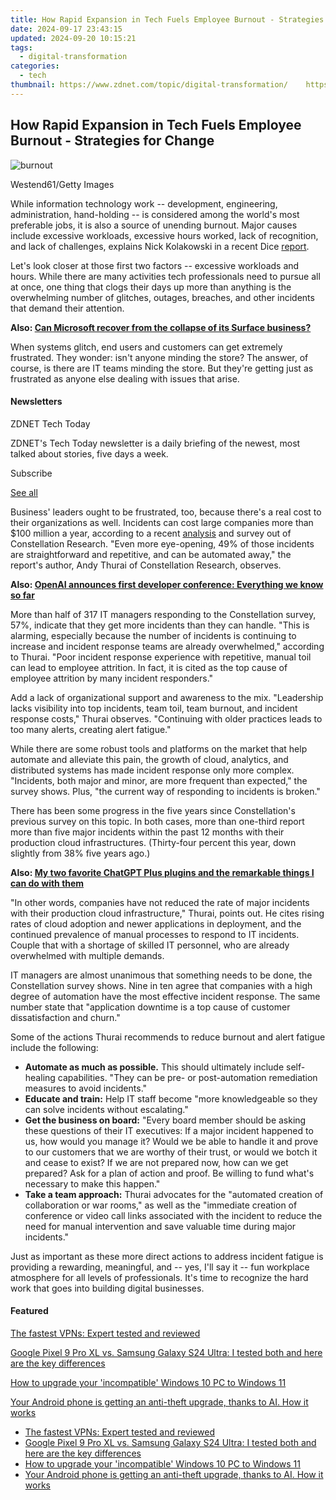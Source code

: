 ```yaml
---
title: How Rapid Expansion in Tech Fuels Employee Burnout - Strategies for Change
date: 2024-09-17 23:43:15
updated: 2024-09-20 10:15:21
tags:
  - digital-transformation
categories:
  - tech
thumbnail: https://www.zdnet.com/topic/digital-transformation/    https://www.zdnet.com/a/img/resize/3e50163d69c3e4b3d507c65ea2bf66bf6fcabf13/2023/09/25/35fb2a5d-746d-434c-ad79-186e04f8c1be/gettyimages-962630998.jpg?width=170&height=128&fit=crop&auto=webp
---
```


## How Rapid Expansion in Tech Fuels Employee Burnout - Strategies for Change

![burnout](https://www.zdnet.com/a/img/resize/5102c482f4edf330083a52497a57bc01ea6a95ba/2023/09/25/35fb2a5d-746d-434c-ad79-186e04f8c1be/gettyimages-962630998.jpg?auto=webp&width=1280)

Westend61/Getty Images

While information technology work -- development, engineering, administration, hand-holding -- is considered among the world's most preferable jobs, it is also a source of unending burnout. Major causes include excessive workloads, excessive hours worked, lack of recognition, and lack of challenges, explains Nick Kolakowski in a recent Dice [report](https://www.dice.com/career-advice/work-overload-biggest-cause-tech-worker-burnout).

Let's look closer at those first two factors -- excessive workloads and hours. While there are many activities tech professionals need to pursue all at once, one thing that clogs their days up more than anything is the overwhelming number of glitches, outages, breaches, and other incidents that demand their attention. 

**Also: [Can Microsoft recover from the collapse of its Surface business?](https://www.zdnet.com/article/can-microsoft-recover-from-the-collapse-of-its-surface-business/)**

When systems glitch, end users and customers can get extremely frustrated. They wonder: isn't anyone minding the store? The answer, of course, is there are IT teams minding the store. But they're getting just as frustrated as anyone else dealing with issues that arise. 

#### Newsletters

ZDNET Tech Today

ZDNET's Tech Today newsletter is a daily briefing of the newest, most talked about stories, five days a week.

 Subscribe

[See all](https://www.zdnet.com/newsletters/)

Business' leaders ought to be frustrated, too, because there's a real cost to their organizations as well. Incidents can cost large companies more than $100 million a year, according to a recent [analysis](https://www.shoreline.io/constellation-report-2023) and survey out of Constellation Research. "Even more eye-opening, 49% of those incidents are straightforward and repetitive, and can be automated away," the report's author, Andy Thurai of Constellation Research, observes. 

**Also: [OpenAI announces first developer conference: Everything we know so far](https://www.zdnet.com/article/openai-announces-first-developer-conference-everything-we-know-so-far/)**

More than half of 317 IT managers responding to the Constellation survey, 57%, indicate that they get more incidents than they can handle. "This is alarming, especially because the number of incidents is continuing to increase and incident response teams are already overwhelmed," according to Thurai. "Poor incident response experience with repetitive, manual toil can lead to employee attrition. In fact, it is cited as the top cause of employee attrition by many incident responders."

Add a lack of organizational support and awareness to the mix. "Leadership lacks visibility into top incidents, team toil, team burnout, and incident response costs," Thurai observes. "Continuing with older practices leads to too many alerts, creating alert fatigue."

While there are some robust tools and platforms on the market that help automate and alleviate this pain, the growth of cloud, analytics, and distributed systems has made incident response only more complex. "Incidents, both major and minor, are more frequent than expected," the survey shows. Plus, "the current way of responding to incidents is broken." 

There has been some progress in the five years since Constellation's previous survey on this topic. In both cases, more than one-third report more than five major incidents within the past 12 months with their production cloud infrastructures. (Thirty-four percent this year, down slightly from 38% five years ago.) 

**Also: [My two favorite ChatGPT Plus plugins and the remarkable things I can do with them](https://www.zdnet.com/article/my-two-favorite-chatgpt-plus-plugins-and-the-remarkable-things-i-can-do-with-them/)**

"In other words, companies have not reduced the rate of major incidents with their production cloud infrastructure," Thurai, points out. He cites rising rates of cloud adoption and newer applications in deployment, and the continued prevalence of manual processes to respond to IT incidents. Couple that with a shortage of skilled IT personnel, who are already overwhelmed with multiple demands.

IT managers are almost unanimous that something needs to be done, the Constellation survey shows. Nine in ten agree that companies with a high degree of automation have the most effective incident response. The same number state that "application downtime is a top cause of customer dissatisfaction and churn."

Some of the actions Thurai recommends to reduce burnout and alert fatigue include the following:

* **Automate as much as possible.** This should ultimately include self-healing capabilities. "They can be pre- or post-automation remediation measures to avoid incidents."
* **Educate and train:** Help IT staff become "more knowledgeable so they can solve incidents without escalating."
* **Get the business on board:** "Every board member should be asking these questions of their IT executives: If a major incident happened to us, how would you manage it? Would we be able to handle it and prove to our customers that we are worthy of their trust, or would we botch it and cease to exist? If we are not prepared now, how can we get prepared? Ask for a plan of action and proof. Be willing to fund what's necessary to make this happen."
* **Take a team approach:** Thurai advocates for the "automated creation of collaboration or war rooms," as well as the "immediate creation of conference or video call links associated with the incident to reduce the need for manual intervention and save valuable time during major incidents."

Just as important as these more direct actions to address incident fatigue is providing a rewarding, meaningful, and -- yes, I'll say it -- fun workplace atmosphere for all levels of professionals. It's time to recognize the hard work that goes into building digital businesses.

#### Featured

[The fastest VPNs: Expert tested and reviewed](https://www.zdnet.com/article/fastest-vpn/ "The fastest VPNs: Expert tested and reviewed")

[Google Pixel 9 Pro XL vs. Samsung Galaxy S24 Ultra: I tested both and here are the key differences](https://www.zdnet.com/article/google-pixel-9-pro-xl-vs-samsung-galaxy-s24-ultra/ "Google Pixel 9 Pro XL vs. Samsung Galaxy S24 Ultra: I tested both and here are the key differences")

[How to upgrade your 'incompatible' Windows 10 PC to Windows 11](https://www.zdnet.com/article/how-to-upgrade-your-incompatible-windows-10-pc-to-windows-11/ "How to upgrade your 'incompatible' Windows 10 PC to Windows 11")

[Your Android phone is getting an anti-theft upgrade, thanks to AI. How it works](https://www.zdnet.com/article/your-android-phone-is-getting-an-anti-theft-upgrade-thanks-to-ai-how-it-works/ "Your Android phone is getting an anti-theft upgrade, thanks to AI. How it works")

* [The fastest VPNs: Expert tested and reviewed](https://www.zdnet.com/article/fastest-vpn/ "The fastest VPNs: Expert tested and reviewed")
* [Google Pixel 9 Pro XL vs. Samsung Galaxy S24 Ultra: I tested both and here are the key differences](https://www.zdnet.com/article/google-pixel-9-pro-xl-vs-samsung-galaxy-s24-ultra/ "Google Pixel 9 Pro XL vs. Samsung Galaxy S24 Ultra: I tested both and here are the key differences")
* [How to upgrade your 'incompatible' Windows 10 PC to Windows 11](https://www.zdnet.com/article/how-to-upgrade-your-incompatible-windows-10-pc-to-windows-11/ "How to upgrade your 'incompatible' Windows 10 PC to Windows 11")
* [Your Android phone is getting an anti-theft upgrade, thanks to AI. How it works](https://www.zdnet.com/article/your-android-phone-is-getting-an-anti-theft-upgrade-thanks-to-ai-how-it-works/ "Your Android phone is getting an anti-theft upgrade, thanks to AI. How it works")

<ins class="adsbygoogle"
     style="display:block"
     data-ad-format="autorelaxed"
     data-ad-client="ca-pub-7571918770474297"
     data-ad-slot="1223367746"></ins>



<ins class="adsbygoogle"
     style="display:block"
     data-ad-client="ca-pub-7571918770474297"
     data-ad-slot="8358498916"
     data-ad-format="auto"
     data-full-width-responsive="true"></ins>
